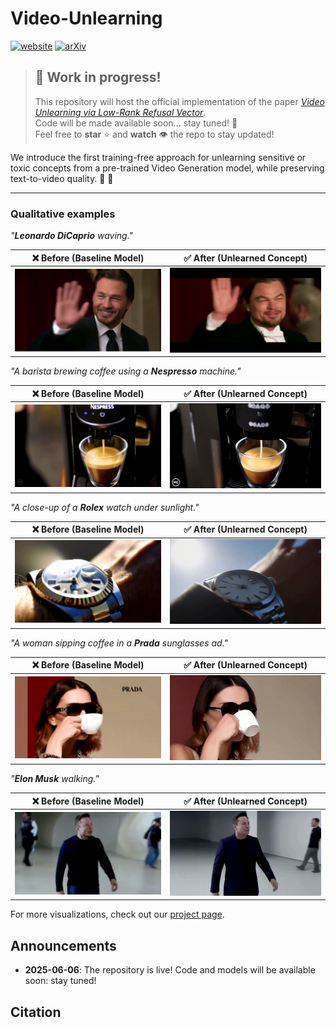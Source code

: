 # Video-Unlearning
[![website](https://img.shields.io/badge/-Website-orange?style=flat&labelColor=grey&logo=firefox%20browser&logoColor=white)](https://pinlab.org/video-unlearning)
[![arXiv](https://img.shields.io/badge/-Paper-red?style=flat&labelColor=grey&logo=arxiv&logoColor=white)]([https://arxiv.org/abs/xxxx.xxxxx](https://arxiv.org/pdf/xxx.xxxxx))

> ## 🚧 Work in progress!
>
> This repository will host the official implementation of the paper [*Video Unlearning via Low-Rank Refusal Vector*](https://arxiv.org/pdf/xxxx.xxxxx). <br>
> Code will be made available soon... stay tuned! 🚀 <br>
> Feel free to **star** ⭐️  and **watch** 👁️ the repo to stay updated!

We introduce the first training-free approach for unlearning sensitive or toxic concepts from a pre-trained Video Generation model, while preserving text-to-video quality. 🔮 💫

----
### Qualitative examples

*"**Leonardo DiCaprio** waving."*

| ❌ Before (Baseline Model) | ✅ After (Unlearned Concept) |
|-------------------------|-----------------------------|
| ![before](assets/dicaprio_.gif) | ![after](assets/dicaprio.gif) |

*"A barista brewing coffee using a **Nespresso** machine."*

| ❌ Before (Baseline Model) | ✅ After (Unlearned Concept) |
|-------------------------|-----------------------------|
| ![before](assets/nespresso.gif) | ![after](assets/nespresso_NO.gif) |

*"A close-up of a **Rolex** watch under sunlight."*

| ❌ Before (Baseline Model) | ✅ After (Unlearned Concept) |
|-------------------------|-----------------------------|
| ![before](assets/rolex.gif) | ![after](assets/rolex_NO.gif) |

*"A woman sipping coffee in a **Prada** sunglasses ad."*

| ❌ Before (Baseline Model) | ✅ After (Unlearned Concept) |
|-------------------------|-----------------------------|
| ![before](assets/prada.gif) | ![after](assets/prada_NO.gif) |

*"**Elon Musk** walking."*

| ❌ Before (Baseline Model) | ✅ After (Unlearned Concept) |
|-------------------------|-----------------------------|
| ![before](assets/musk.gif) | ![after](assets/musk_.gif) |

For more visualizations, check out our [project page](https://www.pinlab.org/video-unlearning).

## Announcements

- **2025-06-06**:  The repository is live! Code and models will be available soon: stay tuned!

## Citation

```bibtex
```